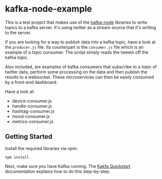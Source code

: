 kafka-node-example
==================

This is a test project that makes use of the [kafka-node](https://www.npmjs.com/package/kafka-node) libraries to
write topics to a kafka server. It's using twitter as a stream source that it's writing to the server.

If you are looking for a way to publish data into a kafka topic, have a look at the ```producer.js``` file. Its counterpart is 
the ```consumer.js``` file which is an example of a topic consumer. The script simply reads the tweets off the kafka topic.

Also included, are examples of kafka consumers that subscribe to a topic of twitter data, perform some processing on
the data and then publish the results to a websocket. These microservices can then be easily consumed by a front-end dashboard.
 
Have a look at:

* device-consumer.js
* handle-consumer.js
* hashtag-consumer.js
* mood-consumer.js
* metrics-consumer.js

Getting Started
---------------

Install the required libraries via npm:

    npm install

Next, make sure you have Kafka running. The [Kakfa Quickstart](http://kafka.apache.org/quickstart)
documentation explains how to do this step-by-step.


